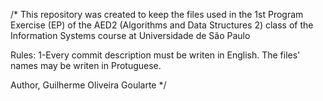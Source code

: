 /*
This repository was created to keep the files used in the 1st Program Exercise (EP) of the AED2 (Algorithms and Data Structures 2) 
class of the Information Systems course at Universidade de São Paulo

Rules: 
1-Every commit description must be writen in English. The files' names may be writen in Protuguese.

Author, Guilherme Oliveira Goularte
*/
